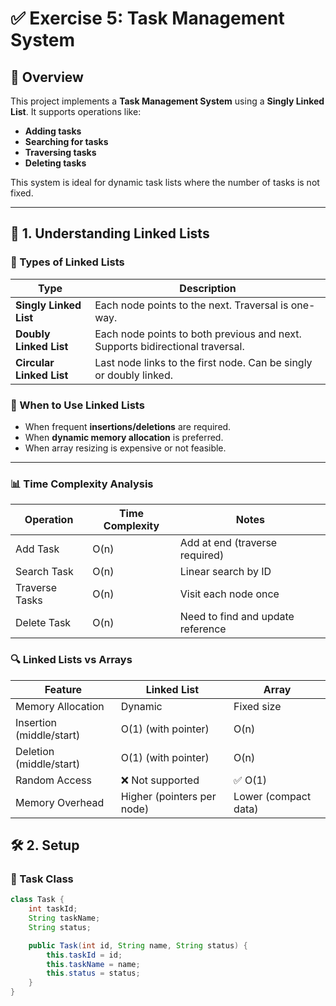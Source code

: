 # ✅ Exercise 5: Task Management System

## 🚀 Overview

This project implements a **Task Management System** using a **Singly Linked List**. It supports operations like:

- **Adding tasks**
- **Searching for tasks**
- **Traversing tasks**
- **Deleting tasks**

This system is ideal for dynamic task lists where the number of tasks is not fixed.

---

## 📘 1. Understanding Linked Lists

### 🔹 Types of Linked Lists

| Type                 | Description |
|----------------------|-------------|
| **Singly Linked List** | Each node points to the next. Traversal is one-way. |
| **Doubly Linked List** | Each node points to both previous and next. Supports bidirectional traversal. |
| **Circular Linked List** | Last node links to the first node. Can be singly or doubly linked. |

### 🔹 When to Use Linked Lists

- When frequent **insertions/deletions** are required.
- When **dynamic memory allocation** is preferred.
- When array resizing is expensive or not feasible.

---

### 📊 Time Complexity Analysis
| Operation      | Time Complexity | Notes                             |
| -------------- | --------------- | --------------------------------- |
| Add Task       | O(n)            | Add at end (traverse required)    |
| Search Task    | O(n)            | Linear search by ID               |
| Traverse Tasks | O(n)            | Visit each node once              |
| Delete Task    | O(n)            | Need to find and update reference |

### 🔍 Linked Lists vs Arrays

| Feature                  | Linked List                | Array                |
| ------------------------ | -------------------------- | -------------------- |
| Memory Allocation        | Dynamic                    | Fixed size           |
| Insertion (middle/start) | O(1) (with pointer)        | O(n)                 |
| Deletion (middle/start)  | O(1) (with pointer)        | O(n)                 |
| Random Access            | ❌ Not supported            | ✅ O(1)               |
| Memory Overhead          | Higher (pointers per node) | Lower (compact data) |


## 🛠️ 2. Setup

### 🔹 Task Class
```java
class Task {
    int taskId;
    String taskName;
    String status;

    public Task(int id, String name, String status) {
        this.taskId = id;
        this.taskName = name;
        this.status = status;
    }
}
